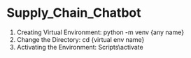 # Supply_Chain_Chatbot
 
1. Creating Virtual Environment: python -m venv {any name}
2. Change the Directory: cd {virtual env name}
3. Activating the Environment: Scripts\activate
   
